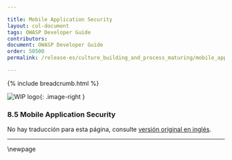 ```yaml
---

title: Mobile Application Security
layout: col-document
tags: OWASP Developer Guide
contributors:
document: OWASP Developer Guide
order: 50500
permalink: /release-es/culture_building_and_process_maturing/mobile_application_security/

---
```


{% include breadcrumb.html %}

<style type="text/css">
.image-right {
  height: 180px;
  display: block;
  margin-left: auto;
  margin-right: auto;
  float: right;
}
</style>

![WIP logo](../../../assets/images/dg_wip.png "Work in progress"){: .image-right }

### 8.5 Mobile Application Security

No hay traducción para esta página, consulte [versión original en inglés][release1005].

----

[release1005]: https://github.com/OWASP/www-project-developer-guide/blob/main/release/10-culture-process/05-mas.md

\newpage
